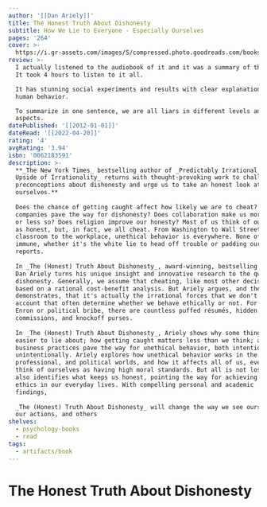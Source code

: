 ```yaml
---
author: '[[Dan Ariely]]'
title: The Honest Truth About Dishonesty
subtitle: How We Lie to Everyone - Especially Ourselves
pages: '264'
cover: >-
  https://i.gr-assets.com/images/S/compressed.photo.goodreads.com/books/1331070373l/13426114.jpg
review: >-
  I actually listened to the audiobook of it and it was a summary of the book.
  It took 4 hours to listen to it all.  

  It has stunning social experiments and results with clear explanations about
  human behavior.  

  To summarize in one sentence, we are all liars in different levels and
  aspects.
datePublished: '[[2012-01-01]]'
dateRead: '[[2022-04-20]]'
rating: '4'
avgRating: '3.94'
isbn: '0062183591'
description: >-
  **_The New York Times_ bestselling author of _Predictably Irrational_ and _The
  Upside of Irrationality_ returns with thought-provoking work to challenge our
  preconceptions about dishonesty and urge us to take an honest look at
  ourselves.**  
    
  Does the chance of getting caught affect how likely we are to cheat? How do
  companies pave the way for dishonesty? Does collaboration make us more honest
  or less so? Does religion improve our honesty? Most of us think of ourselves
  as honest, but, in fact, we all cheat. From Washington to Wall Street, the
  classroom to the workplace, unethical behavior is everywhere. None of us is
  immune, whether it's the white lie to head off trouble or padding our expense
  reports.  
    
  In _The (Honest) Truth About Dishonesty_, award-winning, bestselling author
  Dan Ariely turns his unique insight and innovative research to the question of
  dishonesty. Generally, we assume that cheating, like most other decisions, is
  based on a rational cost-benefit analysis. But Ariely argues, and then
  demonstrates, that it's actually the irrational forces that we don't take into
  account that often determine whether we behave ethically or not. For every
  Enron or political bribe, there are countless puffed résumés, hidden
  commissions, and knockoff purses.  
    
  In _The (Honest) Truth About Dishonesty_, Ariely shows why some things are
  easier to lie about; how getting caught matters less than we think; and how
  business practices pave the way for unethical behavior, both intentionally and
  unintentionally. Ariely explores how unethical behavior works in the personal,
  professional, and political worlds, and how it affects all of us, even as we
  think of ourselves as having high moral standards. But all is not lost. Ariely
  also identifies what keeps us honest, pointing the way for achieving higher
  ethics in our everyday lives. With compelling personal and academic
  findings,  
    
  _The (Honest) Truth About Dishonesty_ will change the way we see ourselves,
  our actions, and others
shelves:
  - psychology-books
  - read
tags:
  - artifacts/book
---
```

#  The Honest Truth About Dishonesty
